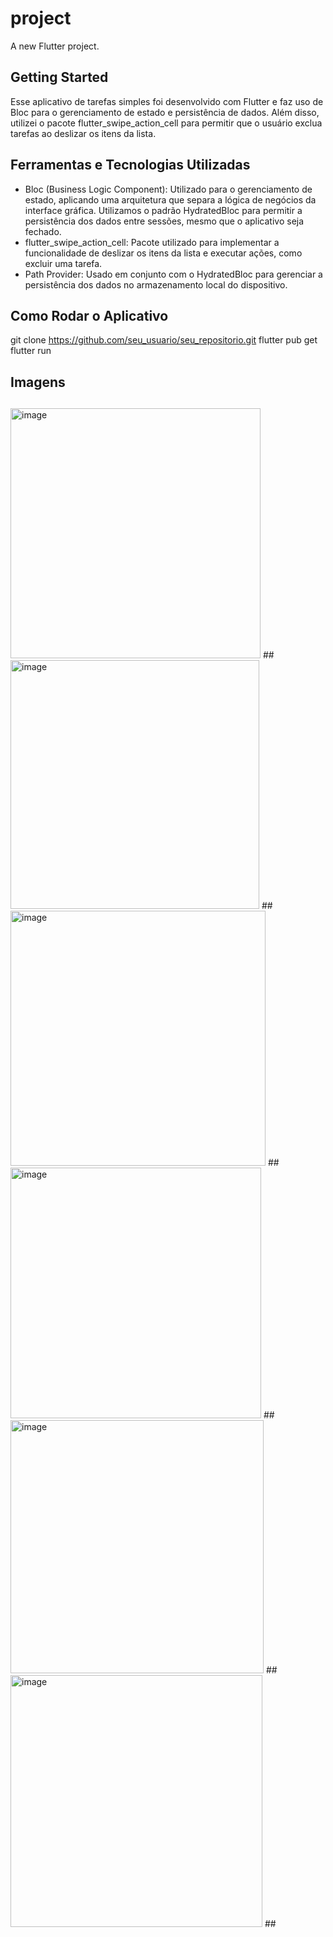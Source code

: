 # project

A new Flutter project.

## Getting Started

Esse aplicativo de tarefas simples foi desenvolvido com Flutter e faz uso de Bloc para o gerenciamento de estado e persistência de dados. Além disso, utilizei o pacote flutter_swipe_action_cell para permitir que o usuário exclua tarefas ao deslizar os itens da lista.

## Ferramentas e Tecnologias Utilizadas

- Bloc (Business Logic Component): Utilizado para o gerenciamento de estado, aplicando uma arquitetura que separa a lógica de negócios da interface gráfica. Utilizamos o padrão HydratedBloc para permitir a persistência dos dados entre sessões, mesmo que o aplicativo seja fechado.
- flutter_swipe_action_cell: Pacote utilizado para implementar a funcionalidade de deslizar os itens da lista e executar ações, como excluir uma tarefa.
- Path Provider: Usado em conjunto com o HydratedBloc para gerenciar a persistência dos dados no armazenamento local do dispositivo.

## Como Rodar o Aplicativo

git clone https://github.com/seu_usuario/seu_repositorio.git
flutter pub get
flutter run

## Imagens 

## 
<img width="400" alt="image" src="https://github.com/user-attachments/assets/5c343db7-cf09-4f0e-92c2-3ec720457517">
##
<img width="398" alt="image" src="https://github.com/user-attachments/assets/93d5a5a8-0ce4-4a76-9e05-6a0737fa356a">
##
<img width="408" alt="image" src="https://github.com/user-attachments/assets/15d1deee-a08d-4d61-8255-9e4d8e8be153">
##
<img width="401" alt="image" src="https://github.com/user-attachments/assets/96a8f45d-db92-4769-a295-7053d62c6263">
##
<img width="405" alt="image" src="https://github.com/user-attachments/assets/d7d1527f-62ac-47db-9930-f067d6e695c3">
##
<img width="403" alt="image" src="https://github.com/user-attachments/assets/d65ee2c6-c41d-412f-9b2b-725ed76b2caa">
##






